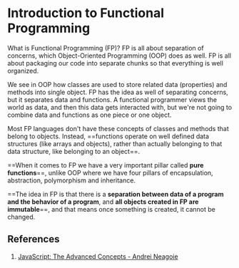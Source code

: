 # Introduction to Functional Programming

What is Functional Programming (FP)? FP is all about separation of concerns, which Object-Oriented Programming (OOP) does as well. FP is all about packaging our code into separate chunks so that everything is well organized.

We see in OOP how classes are used to store related data (properties) and methods into single object. FP has the idea as well of separating concerns, but it separates data and functions. A functional programmer views the world as data, and then this data gets interacted with, but we're not going to combine data and functions as one piece or one object.

Most FP languages don't have these concepts of classes and methods that belong to objects. Instead, ==functions operate on well defined data structures (like arrays and objects), rather than actually belonging to that data structure, like belonging to an object==.

==When it comes to FP we have a very important pillar called **pure functions**==, unlike OOP where we have four pillars of encapsulation, abstraction, polymorphism and inheritance.

==The idea in FP is that there is a **separation between data of a program and the behavior of a program**, and **all objects created in FP are immutable**==, and that means once something is created, it cannot be changed.

## References

1. [JavaScript: The Advanced Concepts - Andrei Neagoie](https://www.udemy.com/course/advanced-javascript-concepts/)